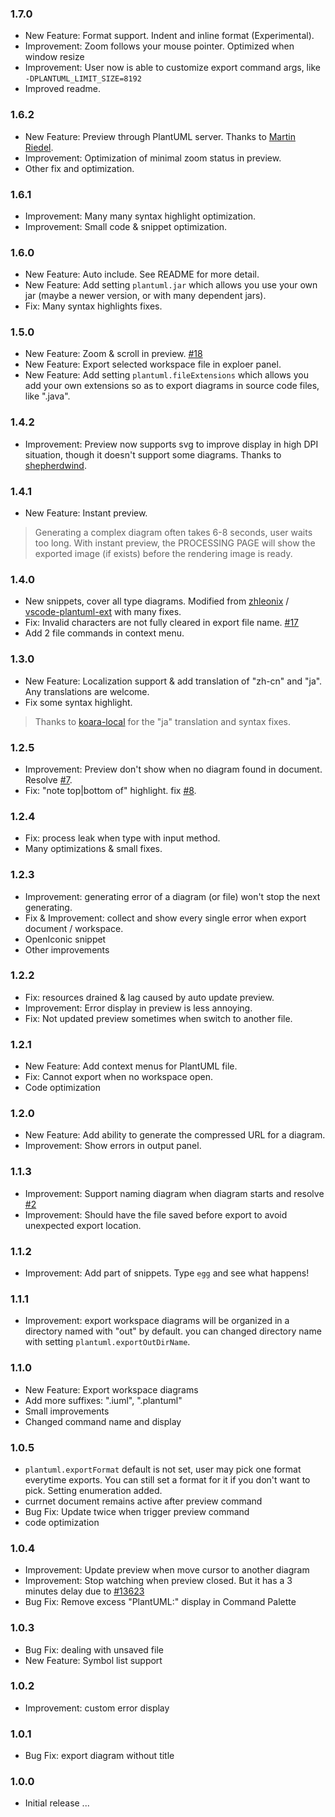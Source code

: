 ### 1.7.0
- New Feature: Format support. Indent and inline format (Experimental).
- Improvement: Zoom follows your mouse pointer. Optimized when window resize
- Improvement: User now is able to customize export command args, like `-DPLANTUML_LIMIT_SIZE=8192`
- Improved readme.

### 1.6.2
- New Feature: Preview through PlantUML server. Thanks to [Martin Riedel](https://github.com/qjebbs/vscode-plantuml/pull/34).
- Improvement: Optimization of minimal zoom status in preview.
- Other fix and optimization.

### 1.6.1
- Improvement: Many many syntax highlight optimization.
- Improvement: Small code & snippet  optimization.

### 1.6.0
- New Feature: Auto include. See README for more detail.
- New Feature: Add setting `plantuml.jar` which allows you use your own jar (maybe a newer version, or with many dependent jars).
- Fix: Many syntax highlights fixes.

### 1.5.0
- New Feature: Zoom & scroll in preview. [#18](https://github.com/qjebbs/vscode-plantuml/issues/18)
- New Feature: Export selected workspace file in exploer panel.
- New Feature: Add setting `plantuml.fileExtensions` which allows you add your own extensions so as to export diagrams in source code files, like ".java".

### 1.4.2
- Improvement: Preview now supports svg to improve display in high DPI situation, though it doesn't support some diagrams. Thanks to [shepherdwind](https://github.com/shepherdwind).

### 1.4.1
- New Feature: Instant preview. 

> Generating a complex diagram often takes 6-8 seconds, user waits too long. With instant preview, the PROCESSING PAGE will show the exported image (if exists) before the rendering image is ready.

### 1.4.0
- New snippets, cover all type diagrams. Modified from [zhleonix](https://github.com/zhleonix) / [vscode-plantuml-ext](https://github.com/zhleonix/vscode-plantuml-ext/blob/r1.0.0/snippets/snippets.json) with many fixes.
- Fix: Invalid characters are not fully cleared in export file name. [#17](https://github.com/qjebbs/vscode-plantuml/issues/17)
- Add 2 file commands in context menu.

### 1.3.0
- New Feature: Localization support & add translation of "zh-cn" and "ja". Any translations are welcome.
- Fix some syntax highlight.

> Thanks to [koara-local](https://github.com/koara-local) for the "ja" translation and syntax fixes.

### 1.2.5
- Improvement: Preview don't show when no diagram found in document. Resolve [#7](https://github.com/qjebbs/vscode-plantuml/issues/7).
- Fix: "note top|bottom of" highlight. fix [#8](https://github.com/qjebbs/vscode-plantuml/issues/8).

### 1.2.4
- Fix: process leak when type with input method.
- Many optimizations & small fixes.

### 1.2.3
- Improvement: generating error of a diagram (or file) won't stop the next generating.
- Fix & Improvement: collect and show every single error when export document / workspace.
- OpenIconic snippet
- Other improvements

### 1.2.2
- Fix: resources drained & lag caused by auto update preview.
- Improvement: Error display in preview is less annoying.
- Fix: Not updated preview sometimes when switch to another file.

### 1.2.1
- New Feature: Add context menus for PlantUML file.
- Fix: Cannot export when no workspace open.
- Code optimization

### 1.2.0
- New Feature: Add ability to generate the compressed URL for a diagram.
- Improvement: Show errors in output panel.

### 1.1.3

- Improvement: Support naming diagram when diagram starts and resolve [#2](https://github.com/qjebbs/vscode-plantuml/issues/2)
- Improvement: Should have the file saved before export to avoid unexpected export location.

### 1.1.2

- Improvement: Add part of snippets. Type `egg` and see what happens!

### 1.1.1

- Improvement: export workspace diagrams will be organized in a directory named with "out" by default. you can changed directory name with setting `plantuml.exportOutDirName`.

### 1.1.0

- New Feature: Export workspace diagrams
- Add more suffixes: ".iuml", ".plantuml"
- Small improvements
- Changed command name and display

### 1.0.5

- `plantuml.exportFormat` default is not set, user may pick one format everytime exports. You can still set a format for it if you don't want to pick. Setting enumeration added.
- currnet document remains active after preview command
- Bug Fix: Update twice when trigger preview command
- code optimization

### 1.0.4

- Improvement: Update preview when move cursor to another diagram
- Improvement: Stop watching when preview closed. But it has a 3 minutes delay due to [#13623](https://github.com/Microsoft/vscode/issues/13623)
- Bug Fix: Remove excess "PlantUML:" display in Command Palette

### 1.0.3

- Bug Fix: dealing with unsaved file
- New Feature: Symbol list support

### 1.0.2

- Improvement: custom error display

### 1.0.1

- Bug Fix: export diagram without title

### 1.0.0

- Initial release ...